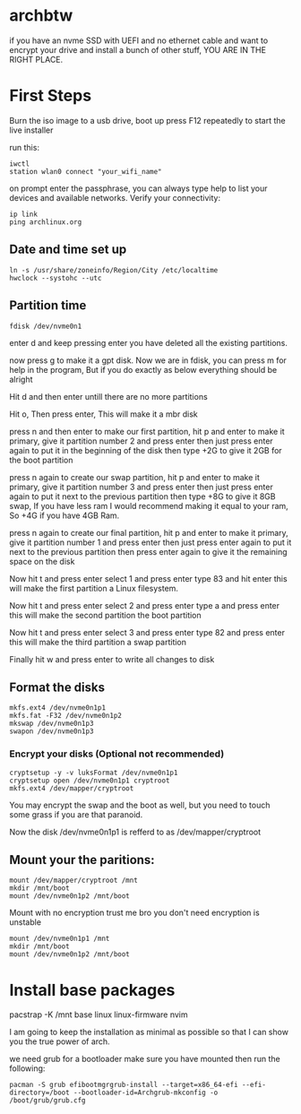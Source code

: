 # archbtw
if you have an nvme SSD with UEFI and no ethernet cable and want to encrypt your drive and install a bunch of other stuff, YOU ARE IN THE RIGHT PLACE.

# First Steps 

Burn the iso image to a usb drive, boot up press F12 repeatedly to start the live installer

run this:

```
iwctl
station wlan0 connect "your_wifi_name" 
```
on prompt enter the passphrase, you can always type help to list your devices and available networks.
Verify your connectivity:
```
ip link
ping archlinux.org
```

## Date and time set up
```
ln -s /usr/share/zoneinfo/Region/City /etc/localtime
hwclock --systohc --utc
```

## Partition time

```
fdisk /dev/nvme0n1
```
enter d and keep pressing enter you have deleted all the existing partitions.

now press g to make it a gpt disk.
Now we are in fdisk, you can press m for help in the program, But if you do exactly as below everything should be alright

Hit d and then enter untill there are no more partitions

Hit o, Then press enter, This will make it a mbr disk

press n and then enter to make our first partition, hit p and enter to make it primary, give it partition number 2 and press enter then just press enter again to put it in the beginning of the disk then type +2G to give it 2GB for the boot partition

press n again to create our swap partition, hit p and enter to make it primary, give it partition number 3 and press enter then just press enter again to put it next to the previous partition then type +8G to give it 8GB swap, If you have less ram I would recommend making it equal to your ram, So +4G if you have 4GB Ram.

press n again to create our final partition, hit p and enter to make it primary, give it partition number 1 and press enter then just press enter again to put it next to the previous partition then press enter again to give it the remaining space on the disk

Now hit t and press enter select 1 and press enter type 83 and hit enter this will make the first partition a Linux filesystem.

Now hit t and press enter select 2 and press enter type a and press enter this will make the second partition the boot partition

Now hit t and press enter select 3 and press enter type 82 and press enter this will make the third partition a swap partition

Finally hit w and press enter to write all changes to disk

## Format the disks
```
mkfs.ext4 /dev/nvme0n1p1
mkfs.fat -F32 /dev/nvme0n1p2
mkswap /dev/nvme0n1p3
swapon /dev/nvme0n1p3
```

### Encrypt your disks (Optional not recommended)
```
cryptsetup -y -v luksFormat /dev/nvme0n1p1
cryptsetup open /dev/nvme0n1p1 cryptroot
mkfs.ext4 /dev/mapper/cryptroot
```
You may encrypt the swap and the boot as well, but you need to touch some grass if you are that paranoid.

Now the disk /dev/nvme0n1p1 is refferd to as /dev/mapper/cryptroot

## Mount your the paritions:

```
mount /dev/mapper/cryptroot /mnt 
mkdir /mnt/boot
mount /dev/nvme0n1p2 /mnt/boot
```
Mount with no encryption trust me bro you don't need encryption is unstable

```
mount /dev/nvme0n1p1 /mnt
mkdir /mnt/boot
mount /dev/nvme0n1p2 /mnt/boot
```

# Install base packages
 pacstrap -K /mnt base linux linux-firmware nvim

 I am going to keep the installation as minimal as possible so that I can show you the true power of arch.

we need grub for a bootloader make sure you have mounted then run the following:

```
pacman -S grub efibootmgrgrub-install --target=x86_64-efi --efi-directory=/boot --bootloader-id=Archgrub-mkconfig -o /boot/grub/grub.cfg
```
 